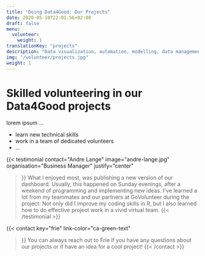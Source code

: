 ```yaml
---
title: "Doing Data4Good: Our Projects"
date: 2020-05-10T22:01:56+02:00
draft: false
menu:
  volunteer:
    weight: 1
translationKey: "projects"
description: "Data visualization, automation, modelling, data management consulting: In our Data4Good projects, we connect you and your team mates with a social organization in need of support of data analysts. At the same time, the projects give you the opportunity to apply and expand your skills and connect with other socially-driven data folks. Our projects are open to everyone regardless of background and pre-existing data  skills."
img: "/volunteer/projects.jpg"
weight: 1
---
```




# Skilled volunteering in our Data4Good projects

lorem ipsum ...

- learn new technical skills
- work in a team of dedicated volunteers
- ...

{{< testimonial 
    contact="Andre Lange"
    image="andre-lange.jpg"
    organisation="Business Manager"
    justify="center"
>}}
What I enjoyed most, was publishing a new version of our dashboard. Usually, this happened on Sunday evenings, after a weekend of programming and implementing new ideas. I've learned a lot from my teammates and our partners at GoVolunteer during the project: Not only did I improve my coding skills in R, but I also learned how to do effective project work in a vivid virtual team.
{{< /testimonial >}}


{{< contact
    key="frie"
    link-color="ca-green-text"
>}}
You can always reach out to Frie if you have any questions about our projects or if have an idea for a cool project!
{{< /contact >}}
